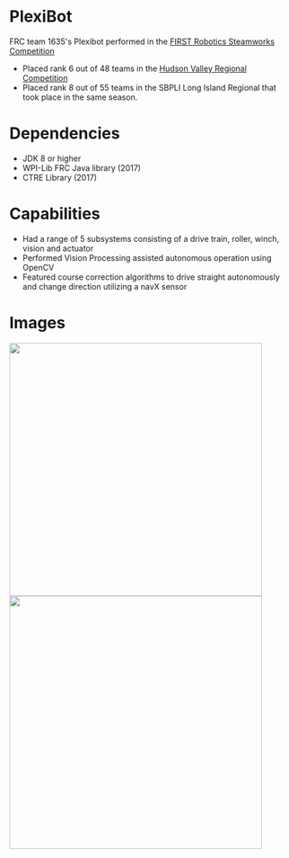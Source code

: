 # PlexiBot
FRC team 1635's Plexibot performed in the <a href="https://en.wikipedia.org/wiki/FIRST_Steamworks">FIRST Robotics Steamworks Competition </a>
* Placed rank 6 out of 48 teams in the [Hudson Valley Regional Competition](https://frc-events.firstinspires.org/2017/team/1635)
* Placed rank 8 out of 55 teams in the SBPLI Long Island Regional that took place in the same season. 

# Dependencies
 * JDK 8 or higher
 * WPI-Lib FRC Java library (2017)  
 * CTRE Library (2017) 

# Capabilities
* Had a range of 5 subsystems consisting of a drive train, roller, winch, vision and actuator 
* Performed Vision Processing assisted autonomous operation using OpenCV
* Featured course correction algorithms to drive straight autonomously and change direction utilizing a navX sensor

# Images
<a href="url"><img src="https://i.imgur.com/yEHmitO.jpg" align="center" width="450"></a>
<a href="url"><img src="https://i.imgur.com/Jio0N3i.jpg" align="center" width="450"></a>








